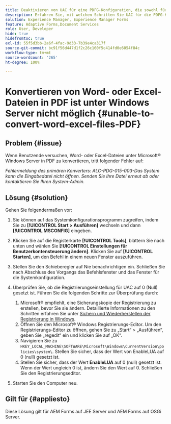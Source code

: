 ```yaml
---
title: Deaktivieren von UAC für eine PDFG-Konfiguration, die sowohl für JEE als auch für OSGI gilt
description: Erfahren Sie, mit welchen Schritten Sie UAC für die PDFG-Konfiguration deaktivieren können, um die Konvertierung von Word in PDF zu korrigieren.
solution: Experience Manager, Experience Manager Forms
feature: Adaptive Forms,Document Services
role: User, Developer
hide: true
hidefromtoc: true
exl-id: 55f5d3bb-2a6f-4fac-9d33-7b39e4ca317f
source-git-commit: bc91f56d447d1f2c26c160f5c414fd0e6054f84c
workflow-type: tm+mt
source-wordcount: '265'
ht-degree: 100%

---
```


# Konvertieren von Word- oder Excel-Dateien in PDF ist unter Windows Server nicht möglich {#unable-to-convert-word-excel-files-PDF}

## Problem {#issue}

Wenn Benutzende versuchen, Word- oder Excel-Dateien unter Microsoft® Windows Server in PDF zu konvertieren, tritt folgender Fehler auf:

*Fehlermeldung des primären Konverters:*
*ALC-PDG-015-003-Das System kann die Eingabedatei nicht öffnen. Senden Sie Ihre Datei erneut ab oder kontaktieren Sie Ihren System-Admin.*


## Lösung {#solution}

Gehen Sie folgendermaßen vor:

1. Sie können auf das Systemkonfigurationsprogramm zugreifen, indem Sie zu **[!UICONTROL Start > Ausführen]** wechseln und dann **[!UICONTROL MSCONFIG]** eingeben.
1. Klicken Sie auf die Registerkarte **[!UICONTROL Tools]**, blättern Sie nach unten und wählen Sie **[!UICONTROL Einstellungen für Benutzerkontensteuerung ändern]**. Klicken Sie auf **[!UICONTROL Starten]**, um den Befehl in einem neuen Fenster auszuführen.
1. Stellen Sie den Schieberegler auf Nie benachrichtigen ein. Schließen Sie nach Abschluss des Vorgangs das Befehlsfenster und das Fenster für die Systemkonfiguration.
1. Überprüfen Sie, ob die Registrierungseinstellung für UAC auf 0 (Null) gesetzt ist. Führen Sie die folgenden Schritte zur Überprüfung durch:

   1. Microsoft® empfiehlt, eine Sicherungskopie der Registrierung zu erstellen, bevor Sie sie ändern. Detaillierte Informationen zu den Schritten erfahren Sie unter [Sichern und Wiederherstellen der Registrierung in Windows](https://support.microsoft.com/de-de/help/322756).
   1. Öffnen Sie den Microsoft® Windows Registrierungs-Editor. Um den Registrierungs-Editor zu öffnen, gehen Sie zu „Start“ > „Ausführen“, geben Sie „regedit“ ein und klicken Sie auf „OK“.
   1. Navigieren Sie zu `HKEY_LOCAL_MACHINE\SOFTWARE\Microsoft\Windows\CurrentVersion\policies\system\`. Stellen Sie sicher, dass der Wert von EnableLUA auf 0 (null) gesetzt ist. 
   1. Stellen Sie sicher, dass der Wert **EnableLUA** auf 0 (null) gesetzt ist. Wenn der Wert ungleich 0 ist, ändern Sie den Wert auf 0. Schließen Sie den Registrierungseditor.

1. Starten Sie den Computer neu.

## Gilt für {#appliesto}

Diese Lösung gilt für AEM Forms auf JEE Server und AEM Forms auf OSGi Server.
